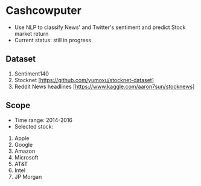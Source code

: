 # Cashcowputer
* Use NLP to classify News' and Twitter's sentiment and predict Stock market return
* Current status: still in progress

## Dataset
1. Sentiment140
2. Stocknet [https://github.com/yumoxu/stocknet-dataset]
3. Reddit News headlines [https://www.kaggle.com/aaron7sun/stocknews]

## Scope
* Time range: 2014-2016
* Selected stock:
1. Apple
2. Google
3. Amazon
4. Microsoft
5. AT&T
6. Intel
7. JP Morgan
